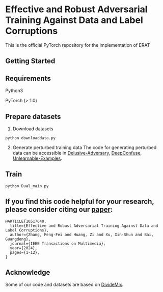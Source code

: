 
# Effective and Robust Adversarial Training Against Data and Label Corruptions

This is the official PyTorch repository for the implementation of ERAT

## Getting Started

## Requirements
Python3

PyTorch (> 1.0)

## Prepare datasets
1. Download datasets
```console
python downloaddata.py
```
2. Generate perturbed training data
The code for generating perturbed data can be accessible in [Delusive-Adversary](https://github.com/TLMichael/Delusive-Adversary), [DeepConfuse](https://github.com/kingfengji/DeepConfuse), [Unlearnable-Examples](https://github.com/HanxunH/Unlearnable-Examples).

## Train
```console
python Dual_main.py
```

## If you find this code helpful for your research, please consider citing our [paper](https://ieeexplore.ieee.org/stamp/stamp.jsp?tp=&arnumber=10517640):
```
@ARTICLE{10517640,
  title={Effective and Robust Adversarial Training Against Data and Label Corruptions}, 
  author={Zhang, Peng-Fei and Huang, Zi and Xu, Xin-Shun and Bai, Guangdong},
  journal={IEEE Transactions on Multimedia}, 
  year={2024},
  pages={1-12},
}
```

## Acknowledge
Some of our code and datasets are based on [DivideMix](https://github.com/LiJunnan1992/DivideMix).

